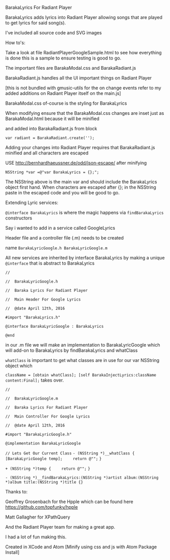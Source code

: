 BarakaLyrics For Radiant Player

BarakaLyrics adds lyrics into Radiant Player allowing songs that are played to get lyrics for said song(s).

I've included all source code and SVG images

How to's:

Take a look at file RadiantPlayerGoogleSample.html to see how everything is done this is a sample to ensure testing is good to go.

The important files are BarakaModal.css and BarakaRadiant.js

BarakaRadiant.js handles all the UI important things on Radiant Player

[this is not bundled with gmusic-utils for the on change events refer to my added additions on Radiant Player itself on the main.js]

BarakaModal.css of-course is the styling for BarakaLyrics

When modifying ensure that the BarakaModal.css changes are inset just as BarakaModal.html because it will be minified

and added into BarakaRadiant.js from block

`var radiant = BarakaRadiant.create('');`

Adding your changes into Radiant Player requires that BarakaRadiant.js minified and all characters are escaped  

USE http://bernhardhaeussner.de/odd/json-escape/ after minifying

`NSString *var =@"var BarakaLyrics = {};";`

The NSString above is the main var and should include the BarakaLyrics object first hand.
When characters are escaped after {}; in the NSString paste in the escaped code and you will be good to go.


Extending Lyric services:

`@interface BarakaLyrics` is where the magic happens via `findBarakaLyrics` constructors

Say i wanted to add in a service called GoogleLyrics

Header file and a controller file (.m) needs to be created

name `BarakaLyricGoogle.h BarakaLyricGoogle.m`

All new services are inherited by interface BarakaLyrics by making a unique `@interface` that is abstract to BarakaLyrics

`//`

`//  BarakaLyricGoogle.h`

`//  Baraka Lyrics For Radiant Player`

`//  Main Header For Google Lyrics`

`//  @date April 12th, 2016`


`#import "BarakaLyrics.h"`


`@interface BarakaLyricGoogle : BarakaLyrics`


`@end`

in our .m file we will make an implementation to BarakaLyricGoogle which will add-on to BarakaLyrics by findBarakaLyrics and whatClass

`whatClass` is important to get what classes are in use for our var NSString object which

`className = [obtain whatClass]; [self BarakaInjectLyrics:className content:Final];` takes over.

`//`

`//  BarakaLyricGoogle.m`

`//  Baraka Lyrics For Radiant Player`

`//  Main Controller For Google Lyrics`

`//  @date April 12th, 2016`

`#import "BarakaLyricGoogle.h"`


`@implementation BarakaLyricGoogle`


`// Lets Get Our Current Class`
`- (NSString *)__whatClass {`
`    [BarakaLyricGoogle temp];`
`    return @"";`
`}`

`+ (NSString *)temp {`
`    return @"";`
`}`

`- (NSString *)__findBarakaLyrics:(NSString *)artist album:(NSString *)album title:(NSString *)title {}`


Thanks to:

 Geoffrey Grosenbach for the Hpple which can be found here https://github.com/topfunky/hpple
 
 Matt Gallagher for XPathQuery
 
 And the Radiant Player team for making a great app.

 I had a lot of fun making this.

 Created in XCode and Atom [Minify using css and js with Atom Package Install]

